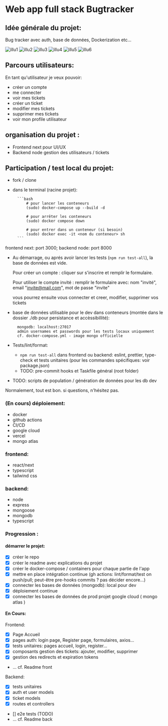 
# Web app full stack Bugtracker

## Idée générale du projet:

Bug tracker avec auth, base de données, Dockerization etc...

![illu1](./frontend/public/illu1.png)
![illu2](./frontend/public/illu2.png)
![illu3](./frontend/public/illu3.png)
![illu4](./frontend/public/illu4.png)
![illu5](./frontend/public/illu5.png)
![illu6](./frontend/public/illu6.png)

## Parcours utilisateurs:

En tant qu'utilisateur je veux pouvoir:

- créer un compte
- me connecter
- voir mes tickets
- créer un ticket
- modifier mes tickets
- supprimer mes tickets
- voir mon profile utilisateur

## organisation du projet :

- Frontend next pour UI/UX
- Backend node gestion des utilisateurs / tickets

## Participation / test local du projet:

- fork / clone
- dans le terminal (racine projet):

		```bash
			# pour lancer les conteneurs
			(sudo) docker-compose up --build -d

			# pour arrêter les conteneurs
			(sudo) docker compose down

			# pour entrer dans un conteneur (si besoin)
			(sudo) docker exec -it <nom du conteneur> sh
		```
frontend next: port 3000; backend node: port 8000

- Au démarrage, ou aprés avoir lancer les tests (```npm run test-all```), la base de données est vide.

	Pour créer un compte : cliquer sur s'inscrire et remplir le formulaire.

	Pour utiliser le compte invité : remplir le formulaire avec: nom "invité", email "invite@mail.com", mot de passe "invite"

	vous pourrez ensuite vous connecter et creer, modifier, supprimer vos tickets

- base de données utilisable pour le dev dans conteneurs (montée dans le dossier ./db pour persistance et accèssibillité):

		mongodb: localhost:27017
		admin usernames et passwords pour les tests locaux uniquement
		cf. docker-compose.yml - image mongo officielle

- Tests/lint/format:
	- ```npm run test-all``` dans frontend ou backend: eslint, prettier, type-check et tests unitaires (pour les commandes spécifiques: voir package.json)
	- TODO: pre-commit hooks et Taskfile général (root folder)

- TODO: scripts de population / génération de données pour les db dev

Normalement, tout est bon. si questions, n'hésitez pas.

### (En cours) déploiement:

- docker
- github actions
- CI/CD
- google cloud
- vercel
- mongo atlas

### frontend:

- react/next
- typescript
- tailwind css

### backend:

- node
- express
- mongoose
- mongodb
- typescript

### Progression :

#### démarrer le projet:

- [x] créer le repo
- [x] créer le readme avec explications du projet
- [x] créer le docker-compose / containers pour chaque partie de l'app
- [x] mettre en place intégration continue (gh actions: lint/format/test on push/pull; peut-être pre-hooks commits ? pas décider encore...)
- [x] connecter les bases de données (mongodb): local pour dev
- [x] déploiement continue
- [x] connecter les bases de données de prod projet google cloud ( mongo atlas )

#### En Cours:

Frontend:
- [x] Page Accueil
- [x] pages auth: login page, Register page, formulaires, axios...
- [x] tests unitaires: pages accueil, login, register...
- [x] composants gestion des tickets: ajouter, modifier, supprimer
- [x] gestion des redirects et expiration tokens
- ... cf. Readme front

Backend:
- [x] tests unitaires
- [x] auth et user models
- [x] ticket models
- [x] routes et controllers
- [] e2e tests (TODO)
- ... cf. Readme back

